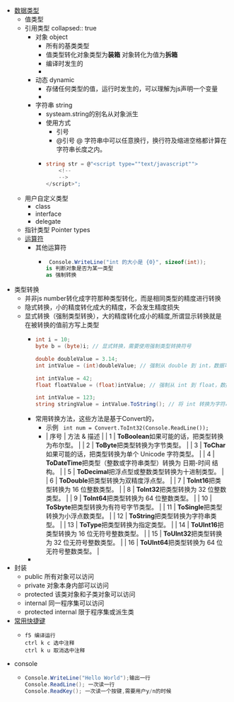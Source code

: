 - [数据类型](https://www.runoob.com/csharp/csharp-data-types.html)
	- 值类型
	- 引用类型
	  collapsed:: true
		- 对象 object
			- 所有的基类类型
			- 值类型转化对象类型为**装箱** 对象转化为值为**拆箱**
			- 编译时发生的
			-
		- 动态 dynamic
			- 存储任何类型的值，运行时发生的，可以理解为js声明一个变量
			-
		- 字符串 string
			- systeam.string的别名从对象派生
			- 使用方式
				- 引号
				- @引号  @ 字符串中可以任意换行，换行符及缩进空格都计算在字符串长度之内。
			- ```c#
			  string str = @"<script type=""text/javascript"">
			      <!--
			      -->
			  </script>";
			  ```
	- 用户自定义类型
		- class
		- interface
		- delegate
	- 指针类型  Pointer types
	- [运算符](https://www.runoob.com/csharp/csharp-operators.html)
		- 其他运算符
			- ```c#
			   Console.WriteLine("int 的大小是 {0}", sizeof(int));
			  is 判断对象是否为某一类型
			  as 强制转换
			  ```
- 类型转换
	- 并非js number转化成字符那种类型转化，而是相同类型的精度进行转换
	- 隐式转换，小的精度转化成大的精度，不会发生精度损失
	- 显式转换（强制类型转换），大的精度转化成小的精度,所谓显示转换就是在被转换的值前方写上类型
		- ```c#
		  int i = 10;
		  byte b = (byte)i; // 显式转换，需要使用强制类型转换符号
		  
		  double doubleValue = 3.14;
		  int intValue = (int)doubleValue; // 强制从 double 到 int，数据可能损失小数部分
		  
		  int intValue = 42;
		  float floatValue = (float)intValue; // 强制从 int 到 float，数据可能损失精度
		  
		  int intValue = 123;
		  string stringValue = intValue.ToString(); // 将 int 转换为字符串
		  ```
		- 常用转换方法，这些方法是基于Convert的，
			- 示例 ` int num = Convert.ToInt32(Console.ReadLine());`
			- | 序号 | 方法 & 描述 |
			  | 1 | **ToBoolean**如果可能的话，把类型转换为布尔型。 |
			  | 2 | **ToByte**把类型转换为字节类型。 |
			  | 3 | **ToChar**如果可能的话，把类型转换为单个 Unicode 字符类型。 |
			  | 4 | **ToDateTime**把类型（整数或字符串类型）转换为 日期-时间 结构。 |
			  | 5 | **ToDecimal**把浮点型或整数类型转换为十进制类型。 |
			  | 6 | **ToDouble**把类型转换为双精度浮点型。 |
			  | 7 | **ToInt16**把类型转换为 16 位整数类型。 |
			  | 8 | **ToInt32**把类型转换为 32 位整数类型。 |
			  | 9 | **ToInt64**把类型转换为 64 位整数类型。 |
			  | 10 | **ToSbyte**把类型转换为有符号字节类型。 |
			  | 11 | **ToSingle**把类型转换为小浮点数类型。 |
			  | 12 | **ToString**把类型转换为字符串类型。 |
			  | 13 | **ToType**把类型转换为指定类型。 |
			  | 14 | **ToUInt16**把类型转换为 16 位无符号整数类型。 |
			  | 15 | **ToUInt32**把类型转换为 32 位无符号整数类型。 |
			  | 16 | **ToUInt64**把类型转换为 64 位无符号整数类型。 |
		-
- 封装
	- public 所有对象可以访问
	- private 对象本身内部可以访问
	- protected 该类对象和子类对象可以访问
	- internal 同一程序集可以访问
	- protected internal 限于程序集或派生类
- [常用快捷键](https://zhuanlan.zhihu.com/p/453721775)
	- ```
	  f5 编译运行
	  ctrl k c 选中注释
	  ctrl k u 取消选中注释
	  ```
- console
	- ```c#
	  Console.WriteLine("Hello World");输出一行
	  Console.ReadLine(); 一次读一行
	  Console.ReadKey(); 一次读一个按键,需要用户y/n的时候
	  ```